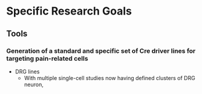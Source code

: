 # Specific Research Goals

## Tools

### Generation of a standard and specific set of Cre driver lines for targeting pain-related cells
- DRG lines
    - With multiple single-cell studies now having defined clusters of DRG neuron, 

